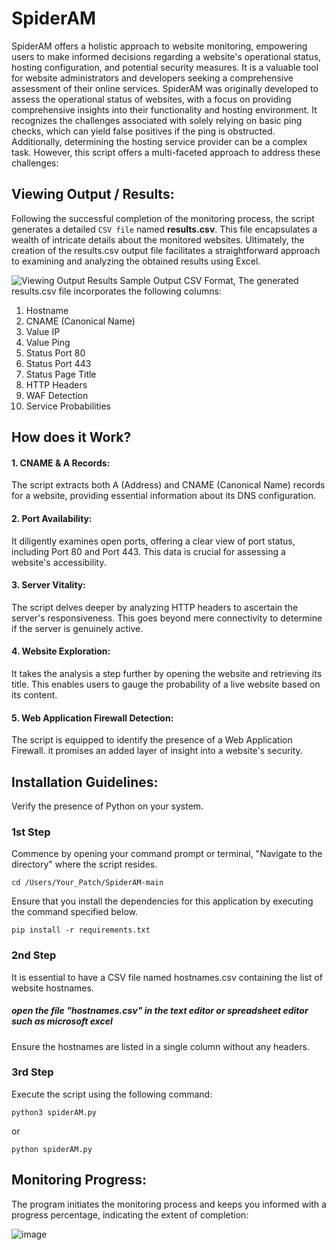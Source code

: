 # SpiderAM
SpiderAM offers a holistic approach to website monitoring, empowering users to make informed decisions regarding a website's operational status, hosting configuration, and potential security measures. It is a valuable tool for website administrators and developers seeking a comprehensive assessment of their online services.
SpiderAM was originally developed to assess the operational status of websites, with a focus on providing comprehensive insights into their functionality and hosting environment. It recognizes the challenges associated with solely relying on basic ping checks, which can yield false positives if the ping is obstructed. Additionally, determining the hosting service provider can be a complex task. However, this script offers a multi-faceted approach to address these challenges:

## Viewing Output / Results:
Following the successful completion of the monitoring process, the script generates a detailed `CSV file` named <strong>results.csv</strong>. This file encapsulates a wealth of intricate details about the monitored websites. Ultimately, the creation of the results.csv output file facilitates a straightforward approach to examining and analyzing the obtained results using Excel.

![Viewing Output Results](https://github.com/cyberhelper007/SpiderAM/assets/150381883/2191022e-54e0-4d72-a393-ab9dae79081f)
Sample Output CSV Format, The generated results.csv file incorporates the following columns:
1.	Hostname
2.	CNAME (Canonical Name)
3.	Value IP
4.	Value Ping
5.	Status Port 80
6.	Status Port 443
7.	Status Page Title
8.	HTTP Headers
9.	WAF Detection
10. Service Probabilities

## How does it Work?
#### 1.	CNAME & A Records:
The script extracts both A (Address) and CNAME (Canonical Name) records for a website, providing essential information about its DNS configuration.
#### 2. Port Availability: 
It diligently examines open ports, offering a clear view of port status, including Port 80 and Port 443. This data is crucial for assessing a website's accessibility.
#### 3. Server Vitality:
The script delves deeper by analyzing HTTP headers to ascertain the server's responsiveness. This goes beyond mere connectivity to determine if the server is genuinely active.
#### 4. Website Exploration: 
It takes the analysis a step further by opening the website and retrieving its title. This enables users to gauge the probability of a live website based on its content.
#### 5. Web Application Firewall Detection:
The script is equipped to identify the presence of a Web Application Firewall. it promises an added layer of insight into a website's security.


## Installation Guidelines:
Verify the presence of Python on your system.

### 1st Step

Commence by opening your command prompt or terminal, "Navigate to the directory" where the script resides. 
```
cd /Users/Your_Patch/SpiderAM-main
```

Ensure that you install the dependencies for this application by executing the command specified below.

```
pip install -r requirements.txt
```

### 2nd Step
It is essential to have a CSV file named hostnames.csv containing the list of website hostnames.
##### open the file "hostnames.csv" in the text editor or spreadsheet editor such as microsoft excel
Ensure the hostnames are listed in a single column without any headers.


### 3rd Step 
Execute the script using the following command:

```
python3 spiderAM.py 
```

or 

```
python spiderAM.py 
```

## Monitoring Progress:
The program initiates the monitoring process and keeps you informed with a progress percentage, indicating the extent of completion:

![image](https://github.com/cyberhelper007/SpiderAM/assets/150381883/43af1890-0d4f-4936-8be5-de422d2905e8)
